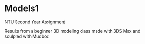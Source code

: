 # Models1
NTU Second Year Assignment

Results from a beginner 3D modeling class made with 3DS Max and sculpted with Mudbox
